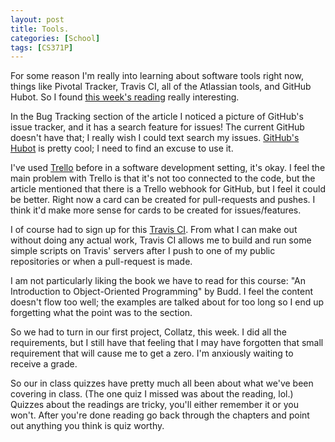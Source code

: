 ```yaml
---
layout: post
title: Tools.
categories: [School]
tags: [CS371P]
---
```


For some reason I'm really into learning about software tools right now, things like Pivotal Tracker, Travis CI, all of the Atlassian tools, and GitHub Hubot. So I found [this week's reading](http://net.tutsplus.com/articles/general/team-collaboration-with-github/) really interesting.

In the Bug Tracking section of the article I noticed a picture of GitHub's issue tracker, and it has a search feature for issues! The current GitHub doesn't have that; I really wish I could text search my issues. [GitHub's Hubot](http://hubot.github.com/) is pretty cool; I need to find an excuse to use it.

I've used [Trello](https://trello.com/) before in a software development setting, it's okay. I feel the main problem with Trello is that it's not too connected to the code, but the article mentioned that there is a Trello webhook for GitHub, but I feel it could be better. Right now a card can be created for pull-requests and pushes. I think it'd make more sense for cards to be created for issues/features.

I of course had to sign up for this [Travis CI](https://travis-ci.org/). From what I can make out without doing any actual work, Travis CI allows me to build and run some simple scripts on Travis' servers after I push to one of my public repositories or when a pull-request is made.

I am not particularly liking the book we have to read for this course: "An Introduction to Object-Oriented Programming" by Budd. I feel the content doesn't flow too well; the examples are talked about for too long so I end up forgetting what the point was to the section.

So we had to turn in our first project, Collatz, this week. I did all the requirements, but I still have that feeling that I may have forgotten that small requirement that will cause me to get a zero. I'm anxiously waiting to receive a grade.

So our in class quizzes have pretty much all been about what we've been covering in class. (The one quiz I missed was about the reading, lol.) Quizzes about the readings are tricky, you'll either remember it or you won't. After you're done reading go back through the chapters and point out anything you think is quiz worthy.
